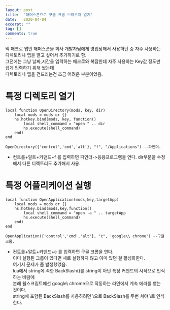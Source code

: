 ```yaml
---
layout: post
title:  "해머스푼으로 구글 크롬 브라우저 열기"
date:   2020-04-04
excerpt: ""
tag: []
comments: true
---
```


맥 매크로 앱인 해머스푼을 회사 개발자님에게 영업당해서 사용하던 중 자주 사용하는 디렉토리나 앱을 열고 싶어서 추가하기로 함.  
그전에는 그냥 날짜,시간을 입력하는 매크로와 복잡한데 자주 사용하는 Key값 정도만 쉽게 입력하기 위해 썼는데  
디렉토리나 앱을 건드리는건 조금 어려운 부분이었음.  
  
  
# 특정 디렉토리 열기
```
local function OpenDirectory(mods, key, dir)
    local mods = mods or {}
    hs.hotkey.bind(mods, key, function()
        local shell_command = "open " .. dir
        hs.execute(shell_command)
    end)
end

OpenDirectory({'control','cmd','alt'}, "f", "/Applications") --파인더.
```
- 컨트롤+알트+커맨드+f 를 입력하면 파인더->응용프로그램을 연다. dir부분을 수정해서 다른 디렉토리도 추가해서 사용.  
  
  
# 특정 어플리케이션 실행
```
local function OpenApplication(mods,key,targetApp)
    local mods = mods or {}
    hs.hotkey.bind(mods,key,function()
        local shell_command = "open -a " .. targetApp
        hs.execute(shell_command)
    end)
end

OpenApplication({'control','cmd','alt'}, "c", 'google\\ chrome') --구글 크롬.
```
- 컨트롤+알트+커맨드+c 를 입력하면 구글 크롬을 연다.  
이미 실행된 크롬이 있다면 새로 실행하지 않고 이미 있던 걸 활성화한다.  
여기서 문제가 좀 발생했었음.  
lua에서 string에 속한 BackSlash(\)를 string이 아닌 특정 커맨드의 시작으로 인식하는 바람에  
본래 쉘스크립트에선 google\ chrome으로 작동하는 라인에서 계속 에러를 뱉는 것이다.  
string에 포함된 BackSlash를 사용하려면 \\으로 BackSlash를 두번 쳐야 \로 인식한다.
